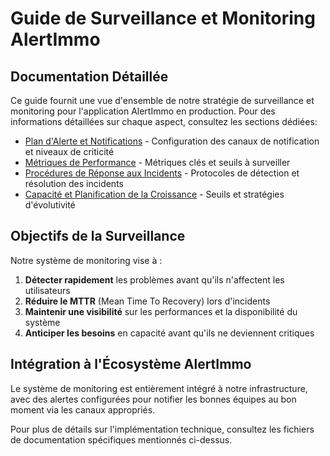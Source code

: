 
# Guide de Surveillance et Monitoring AlertImmo

## Documentation Détaillée

Ce guide fournit une vue d'ensemble de notre stratégie de surveillance et monitoring pour l'application AlertImmo en production. Pour des informations détaillées sur chaque aspect, consultez les sections dédiées:

- [Plan d'Alerte et Notifications](ALERTS.md) - Configuration des canaux de notification et niveaux de criticité
- [Métriques de Performance](METRICS.md) - Métriques clés et seuils à surveiller
- [Procédures de Réponse aux Incidents](INCIDENT_RESPONSE.md) - Protocoles de détection et résolution des incidents
- [Capacité et Planification de la Croissance](CAPACITY_PLANNING.md) - Seuils et stratégies d'évolutivité

## Objectifs de la Surveillance

Notre système de monitoring vise à :

1. **Détecter rapidement** les problèmes avant qu'ils n'affectent les utilisateurs
2. **Réduire le MTTR** (Mean Time To Recovery) lors d'incidents
3. **Maintenir une visibilité** sur les performances et la disponibilité du système
4. **Anticiper les besoins** en capacité avant qu'ils ne deviennent critiques

## Intégration à l'Écosystème AlertImmo

Le système de monitoring est entièrement intégré à notre infrastructure, avec des alertes configurées pour notifier les bonnes équipes au bon moment via les canaux appropriés.

Pour plus de détails sur l'implémentation technique, consultez les fichiers de documentation spécifiques mentionnés ci-dessus.
